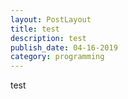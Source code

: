 ```yaml
---
layout: PostLayout
title: test
description: test
publish_date: 04-16-2019
category: programming
---
```


test
